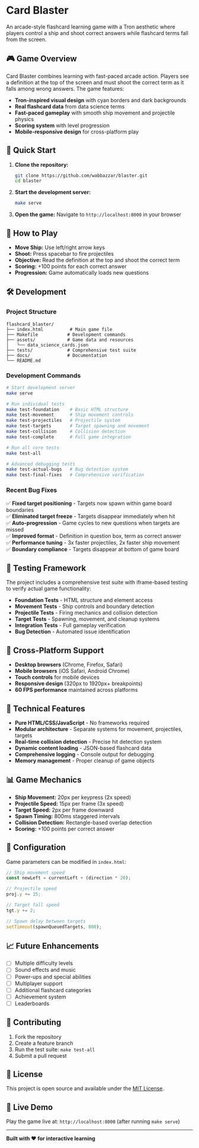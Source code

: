 # Card Blaster

An arcade-style flashcard learning game with a Tron aesthetic where players control a ship and shoot correct answers while flashcard terms fall from the screen.

## 🎮 Game Overview

Card Blaster combines learning with fast-paced arcade action. Players see a definition at the top of the screen and must shoot the correct term as it falls among wrong answers. The game features:

- **Tron-inspired visual design** with cyan borders and dark backgrounds
- **Real flashcard data** from data science terms
- **Fast-paced gameplay** with smooth ship movement and projectile physics
- **Scoring system** with level progression
- **Mobile-responsive design** for cross-platform play

## 🚀 Quick Start

1. **Clone the repository:**
   ```bash
   git clone https://github.com/wabbazzar/blaster.git
   cd blaster
   ```

2. **Start the development server:**
   ```bash
   make serve
   ```

3. **Open the game:**
   Navigate to `http://localhost:8000` in your browser

## 🎯 How to Play

- **Move Ship:** Use left/right arrow keys
- **Shoot:** Press spacebar to fire projectiles
- **Objective:** Read the definition at the top and shoot the correct term
- **Scoring:** +100 points for each correct answer
- **Progression:** Game automatically loads new questions

## 🛠️ Development

### Project Structure

```
flashcard_blaster/
├── index.html          # Main game file
├── Makefile           # Development commands
├── assets/            # Game data and resources
│   └── data_science_cards.json
├── tests/             # Comprehensive test suite
├── docs/              # Documentation
└── README.md
```

### Development Commands

```bash
# Start development server
make serve

# Run individual tests
make test-foundation    # Basic HTML structure
make test-movement      # Ship movement controls
make test-projectiles   # Projectile system
make test-targets       # Target spawning and movement
make test-collision     # Collision detection
make test-complete      # Full game integration

# Run all core tests
make test-all

# Advanced debugging tests
make test-actual-bugs   # Bug detection system
make test-final-fixes   # Comprehensive verification
```

### Recent Bug Fixes

✅ **Fixed target positioning** - Targets now spawn within game board boundaries  
✅ **Eliminated target freeze** - Targets disappear immediately when hit  
✅ **Auto-progression** - Game cycles to new questions when targets are missed  
✅ **Improved format** - Definition in question box, term as correct answer  
✅ **Performance tuning** - 3x faster projectiles, 2x faster ship movement  
✅ **Boundary compliance** - Targets disappear at bottom of game board  

## 🧪 Testing Framework

The project includes a comprehensive test suite with iframe-based testing to verify actual game functionality:

- **Foundation Tests** - HTML structure and element access
- **Movement Tests** - Ship controls and boundary detection  
- **Projectile Tests** - Firing mechanics and collision detection
- **Target Tests** - Spawning, movement, and cleanup systems
- **Integration Tests** - Full gameplay verification
- **Bug Detection** - Automated issue identification

## 📱 Cross-Platform Support

- **Desktop browsers** (Chrome, Firefox, Safari)
- **Mobile browsers** (iOS Safari, Android Chrome)
- **Touch controls** for mobile devices
- **Responsive design** (320px to 1920px+ breakpoints)
- **60 FPS performance** maintained across platforms

## 🎨 Technical Features

- **Pure HTML/CSS/JavaScript** - No frameworks required
- **Modular architecture** - Separate systems for movement, projectiles, targets
- **Real-time collision detection** - Precise hit detection system
- **Dynamic content loading** - JSON-based flashcard data
- **Comprehensive logging** - Console output for debugging
- **Memory management** - Proper cleanup of game objects

## 📊 Game Mechanics

- **Ship Movement:** 20px per keypress (2x speed)
- **Projectile Speed:** 15px per frame (3x speed)  
- **Target Speed:** 2px per frame downward
- **Spawn Timing:** 800ms staggered intervals
- **Collision Detection:** Rectangle-based overlap detection
- **Scoring:** +100 points per correct answer

## 🔧 Configuration

Game parameters can be modified in `index.html`:

```javascript
// Ship movement speed
const newLeft = currentLeft + (direction * 20);

// Projectile speed  
proj.y += 15;

// Target fall speed
tgt.y += 2;

// Spawn delay between targets
setTimeout(spawnQueuedTargets, 800);
```

## 📈 Future Enhancements

- [ ] Multiple difficulty levels
- [ ] Sound effects and music
- [ ] Power-ups and special abilities
- [ ] Multiplayer support
- [ ] Additional flashcard categories
- [ ] Achievement system
- [ ] Leaderboards

## 🤝 Contributing

1. Fork the repository
2. Create a feature branch
3. Run the test suite: `make test-all`
4. Submit a pull request

## 📄 License

This project is open source and available under the [MIT License](LICENSE).

## 🎯 Live Demo

Play the game live at: `http://localhost:8000` (after running `make serve`)

---

**Built with ❤️ for interactive learning** 